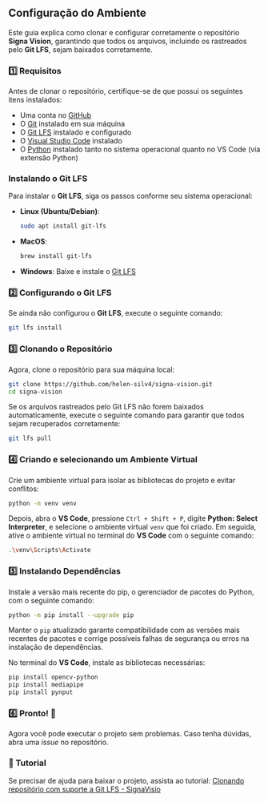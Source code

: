 ## Configuração do Ambiente

Este guia explica como clonar e configurar corretamente o repositório **Signa Vision**, garantindo que todos os arquivos, incluindo os rastreados pelo **Git LFS**, sejam baixados corretamente.

### 1️⃣ Requisitos
Antes de clonar o repositório, certifique-se de que possui os seguintes itens instalados:

- Uma conta no [GitHub](https://github.com/)
- O [Git](https://git-scm.com/downloads) instalado em sua máquina
- O [Git LFS](https://git-lfs.github.com/) instalado e configurado
- O [Visual Studio Code](https://code.visualstudio.com/) instalado
- O [Python](https://www.python.org/downloads/) instalado tanto no sistema operacional quanto no VS Code (via extensão Python)

### Instalando o Git LFS
Para instalar o **Git LFS**, siga os passos conforme seu sistema operacional:
- **Linux (Ubuntu/Debian)**:
  ```bash
  sudo apt install git-lfs
  ```
- **MacOS**:
  ```bash
  brew install git-lfs
  ```
- **Windows**:
  Baixe e instale o [Git LFS](https://git-lfs.github.com/)
  
### 2️⃣ Configurando o Git LFS

Se ainda não configurou o **Git LFS**, execute o seguinte comando:
```bash
git lfs install
```


### 3️⃣ Clonando o Repositório

Agora, clone o repositório para sua máquina local:
```bash
git clone https://github.com/helen-silv4/signa-vision.git
cd signa-vision
```
Se os arquivos rastreados pelo Git LFS não forem baixados automaticamente, execute o seguinte comando para garantir que todos sejam recuperados corretamente:
```bash
git lfs pull
```

### 4️⃣ Criando e selecionando um Ambiente Virtual

Crie um ambiente virtual para isolar as bibliotecas do projeto e evitar conflitos:
```bash
python -m venv venv
```
Depois, abra o **VS Code**, pressione `Ctrl + Shift + P`, digite **Python: Select Interpreter**, e selecione o ambiente virtual `venv` que foi criado.
Em seguida, ative o ambiente virtual no terminal do **VS Code** com o seguinte comando:
```bash
.\venv\Scripts\Activate
```

### 5️⃣ Instalando Dependências
Instale a versão mais recente do pip, o gerenciador de pacotes do Python, com o seguinte comando:
```bash
python -m pip install --upgrade pip
```
Manter o `pip` atualizado garante compatibilidade com as versões mais recentes de pacotes e corrige possíveis falhas de segurança ou erros na instalação de dependências.

No terminal do **VS Code**, instale as bibliotecas necessárias:
```bash
pip install opencv-python
pip install mediapipe
pip install pynput
```

### 6️⃣ Pronto! 🎉
Agora você pode executar o projeto sem problemas. Caso tenha dúvidas, abra uma *issue* no repositório.

### 🔗 Tutorial
Se precisar de ajuda para baixar o projeto, assista ao tutorial:
[Clonando repositório com suporte a Git LFS - SignaVisio](https://www.youtube.com/watch?v=TsR0uWyvNdk)